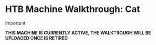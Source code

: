 # HTB Machine Walkthrough: Cat

> [!IMPORTANT]  
> **THIS MACHINE IS CURRENTLY ACTIVE, THE WALKTROUGH WILL BE UPLOADED ONCE IS RETIRED**
